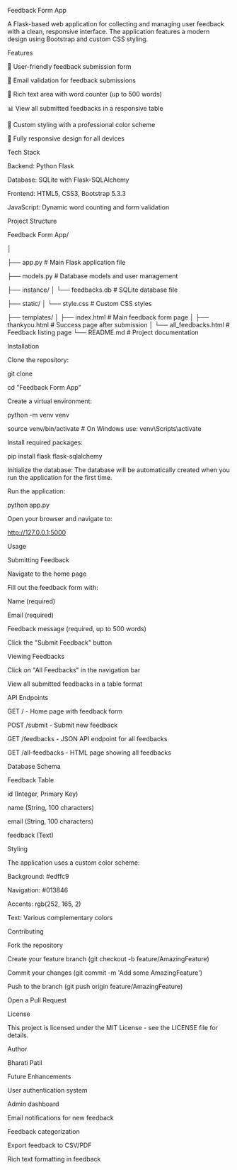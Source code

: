 Feedback Form App

A Flask-based web application for collecting and managing user feedback with a clean, responsive interface. The application features a modern design using Bootstrap and custom CSS styling.


Features

🎯 User-friendly feedback submission form

📧 Email validation for feedback submissions

📝 Rich text area with word counter (up to 500 words)

📊 View all submitted feedbacks in a responsive table

🎨 Custom styling with a professional color scheme

📱 Fully responsive design for all devices


Tech Stack

Backend: Python Flask

Database: SQLite with Flask-SQLAlchemy

Frontend: HTML5, CSS3, Bootstrap 5.3.3

JavaScript: Dynamic word counting and form validation


Project Structure

Feedback Form App/

│

├── app.py                  # Main Flask application file

├── models.py              # Database models and user management

├── instance/
│   └── feedbacks.db       # SQLite database file

├── static/
│   └── style.css         # Custom CSS styles

├── templates/
│   ├── index.html        # Main feedback form page
│   ├── thankyou.html     # Success page after submission
│   └── all_feedbacks.html # Feedback listing page
└── README.md             # Project documentation


Installation

Clone the repository:

git clone <repository-url>

cd "Feedback Form App"


Create a virtual environment:

python -m venv venv

source venv/bin/activate  # On Windows use: venv\Scripts\activate


Install required packages:

pip install flask flask-sqlalchemy


Initialize the database: The database will be automatically created when you run the application for the first time.


Run the application:

python app.py


Open your browser and navigate to:

http://127.0.0.1:5000


Usage

Submitting Feedback

Navigate to the home page


Fill out the feedback form with:

Name (required)

Email (required)

Feedback message (required, up to 500 words)

Click the "Submit Feedback" button

Viewing Feedbacks

Click on "All Feedbacks" in the navigation bar

View all submitted feedbacks in a table format


API Endpoints

GET / - Home page with feedback form

POST /submit - Submit new feedback

GET /feedbacks - JSON API endpoint for all feedbacks

GET /all-feedbacks - HTML page showing all feedbacks

Database Schema


Feedback Table

id (Integer, Primary Key)

name (String, 100 characters)

email (String, 100 characters)

feedback (Text)


Styling

The application uses a custom color scheme:

Background: #edffc9

Navigation: #013846

Accents: rgb(252, 165, 2)

Text: Various complementary colors


Contributing

Fork the repository

Create your feature branch (git checkout -b feature/AmazingFeature)

Commit your changes (git commit -m 'Add some AmazingFeature')

Push to the branch (git push origin feature/AmazingFeature)

Open a Pull Request


License

This project is licensed under the MIT License - see the LICENSE file for details.


Author

Bharati Patil


Future Enhancements

User authentication system

Admin dashboard

Email notifications for new feedback

Feedback categorization

Export feedback to CSV/PDF

Rich text formatting in feedback

